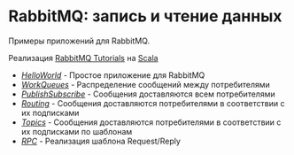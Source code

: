 # RabbitMQ: запись и чтение данных

Примеры приложений для RabbitMQ.

Реализация [RabbitMQ Tutorials](https://www.rabbitmq.com/getstarted.html) на [Scala](https://scala-lang.org/)

* [*HelloWorld*](https://www.rabbitmq.com/tutorials/tutorial-one-java.html) - Простое приложение для RabbitMQ
* [*WorkQueues*](https://www.rabbitmq.com/tutorials/tutorial-two-java.html) - Распределение сообщений между потребителями
* [*PublishSubscribe*](https://www.rabbitmq.com/tutorials/tutorial-three-java.html) - Сообщения доставляются всем потребителями
* [*Routing*](https://www.rabbitmq.com/tutorials/tutorial-four-java.html) - Сообщения доставляются потребителями в соответствии с их подписками
* [*Topics*](https://www.rabbitmq.com/tutorials/tutorial-five-java.html) - Сообщения доставляются потребителями в соответствии с их подписками по шаблонам
* [*RPC*](https://www.rabbitmq.com/tutorials/tutorial-six-java.html) - Реализация шаблона Request/Reply

